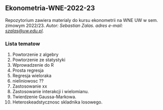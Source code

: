 ## Ekonometria-WNE-2022-23
Repozytorium zawiera materialy do kursu ekonometrii na WNE UW w sem. zimowym 2022/23.
*Autor: Sebastian Zalas*.
*adres e-mail: szalas@uw.edu.pl*.

### Lista tematow
1. Powtorzenie z algebry
2. Powtorzenie ze statystyki
3. Wprowadzenie do R
4. Prosta regresja
5. Regresja wieloraka
6. nieliniowosc ??
7. Zastosowanie xx
8. Zastosowanie interakcji i wielomianu.
9. Twierdzenie Gaussa-Markowa.
10. Heteroskeadstycznosc skladnika losowego.
